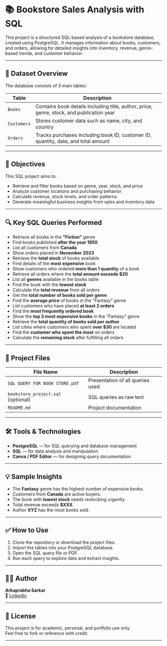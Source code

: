 # 📚 Bookstore Sales Analysis with SQL

This project is a structured SQL-based analysis of a bookstore database, created using PostgreSQL. It manages information about books, customers, and orders, allowing for detailed insights into inventory, revenue, genre-based trends, and customer behavior.

---

## 🧾 Dataset Overview

The database consists of 3 main tables:

| Table       | Description |
|-------------|-------------|
| `Books`     | Contains book details including title, author, price, genre, stock, and publication year |
| `Customers` | Stores customer data such as name, city, and country |
| `Orders`    | Tracks purchases including book ID, customer ID, quantity, date, and total amount |

---

## 📌 Objectives

This SQL project aims to:
- Retrieve and filter books based on genre, year, stock, and price
- Analyze customer locations and purchasing behavior
- Calculate revenue, stock levels, and order patterns
- Generate meaningful business insights from sales and inventory data

---

## 🔍 Key SQL Queries Performed

- Retrieve all books in the **"Fiction"** genre
- Find books published **after the year 1950**
- List all customers from **Canada**
- Show orders placed in **November 2023**
- Retrieve the **total stock** of books available
- Find details of the **most expensive** book
- Show customers who ordered **more than 1 quantity** of a book
- Retrieve all orders where the **total amount exceeds $20**
- List all **genres** available in the books table
- Find the book with the **lowest stock**
- Calculate the **total revenue** from all orders
- Get the **total number of books sold per genre**
- Find the **average price** of books in the "Fantasy" genre
- List customers who have placed **at least 2 orders**
- Find the **most frequently ordered book**
- Show the **top 3 most expensive books** in the "Fantasy" genre
- Retrieve the **total quantity of books sold per author**
- List cities where customers who spent **over $30** are located
- Find the **customer who spent the most** on orders
- Calculate the **remaining stock** after fulfilling all orders

---

## 📁 Project Files

| File Name                     | Description                          |
|------------------------------|--------------------------------------|
| `SQL QUERY FOR BOOK STORE.pdf` | Presentation of all queries used     |
| `bookstore_project.sql` (optional) | SQL queries as raw text            |
| `README.md`                  | Project documentation                |

---

## 🛠️ Tools & Technologies

- **PostgreSQL** — for SQL querying and database management
- **SQL** — for data analysis and manipulation
- **Canva / PDF Editor** — for designing query documentation

---

## 💡 Sample Insights

- The **Fantasy** genre has the highest number of expensive books.
- Customers from **Canada** are active buyers.
- The book with **lowest stock** needs restocking urgently.
- Total revenue exceeds **$XXX**.
- Author **XYZ** has the most books sold.

---

## ✅ How to Use

1. Clone the repository or download the project files.
2. Import the tables into your PostgreSQL database.
3. Open the SQL query file or PDF.
4. Run each query to explore data and extract insights.

---

## 👨‍💻 Author

**Arkaprabha Sarkar**  
🔗 [LinkedIn](https://www.linkedin.com/in/arkaprabha-sarkar-5b6302287?utm_source=share&utm_campaign=share_via&utm_content=profile&utm_medium=android_app)

---

## 📄 License

This project is for academic, personal, and portfolio use only.  
Feel free to fork or reference with credit.

---
